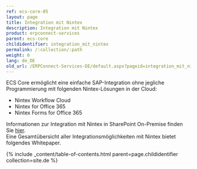 ```yaml
---
ref: ecs-core-05
layout: page
title: Integration mit Nintex
description: Integration mit Nintex
product: erpconnect-services
parent: ecs-core
childidentifier: integration_mit_nintex
permalink: /:collection/:path
weight: 6
lang: de_DE
old_url: /ERPConnect-Services-DE/default.aspx?pageid=integration_mit_nintex
---
```


ECS Core ermöglicht eine einfache SAP-Integration ohne jegliche Programmierung mit folgenden Nintex-Lösungen in der Cloud:

- Nintex Workflow Cloud
- Nintex for Office 365
- Nintex Forms for Office 365

Informationen zur Integration mit Nintex in SharePoint On-Premise finden Sie [hier](../../erpconnect-services/sap-integration-nintex).  
Eine Gesamtübersicht aller Integrationsmöglichkeiten mit Nintex bietet folgendes Whitepaper.     

{% include _content/table-of-contents.html parent=page.childidentifier collection=site.de %}